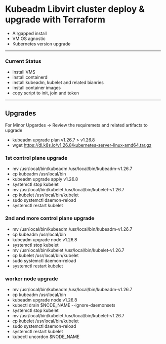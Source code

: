 # Kubeadm Libvirt cluster deploy & upgrade with Terraform

- Airgapped install
- VM OS agnostic
- Kubernetes version upgrade

---
### Current Status

- install VMS
- install containerd
- install kubeadm, kubelet and related bianries
- install container images
- copy script to init, join and token

---
## Upgrades

For Minor Upgardes -> Review the requiremets and related artifacts to upgrade
- kubeadm upgrade plan v1.26.7 > v1.26.8
- wget https://dl.k8s.io/v1.26.8/kubernetes-server-linux-amd64.tar.gz

### 1st control plane upgrade
- mv /usr/local/bin/kubeadm /usr/local/bin/kubeadm-v1.26.7
- cp kubeadm /usr/local/bin
- kubeadm upgrade apply v1.26.8
- systemctl stop kubelet
- mv /usr/local/bin/kubelet /usr/local/bin/kubelet-v1.26.7
- cp kubelet /usr/local/bin/kubelet
- sudo systemctl daemon-reload
- systemctl restart kubelet

### 2nd and more control plane upgrade
- mv /usr/local/bin/kubeadm /usr/local/bin/kubeadm-v1.26.7
- cp kubeadm /usr/local/bin
- kubeadm upgrade node v1.26.8
- systemctl stop kubelet
- mv /usr/local/bin/kubelet /usr/local/bin/kubelet-v1.26.7
- cp kubelet /usr/local/bin/kubelet
- sudo systemctl daemon-reload
- systemctl restart kubelet

### worker node upgrade
- mv /usr/local/bin/kubeadm /usr/local/bin/kubeadm-v1.26.7
- cp kubeadm /usr/local/bin
- kubeadm upgrade node v1.26.8
- kubectl drain $NODE_NAME --ignore-daemonsets
- systemctl stop kubelet
- mv /usr/local/bin/kubelet /usr/local/bin/kubelet-v1.26.7
- cp kubelet /usr/local/bin/kubelet
- sudo systemctl daemon-reload
- systemctl restart kubelet
- kubectl uncordon $NODE_NAME

